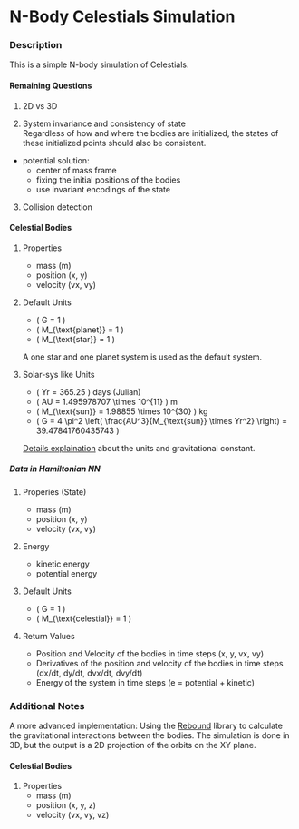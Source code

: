 





# N-Body Celestials Simulation

### Description

This is a simple N-body simulation of Celestials. 




#### Remaining Questions
1. 2D vs 3D

2. System invariance and consistency of state  
Regardless of how and where the bodies are initialized, the states of these initialized points should also be consistent.
- potential solution:
    - center of mass frame
    - fixing the initial positions of the bodies
    - use invariant encodings of the state

3. Collision detection

#### Celestial Bodies
1. Properties
    - mass (m)
    - position (x, y)
    - velocity (vx, vy)

2. Default Units
    - \( G = 1 \)
    - \( M_{\text{planet}} = 1 \)
    - \( M_{\text{star}} = 1 \)

    A one star and one planet system is used as the default system.  

2. Solar-sys like Units
    - \( Yr = 365.25 \) days (Julian)
    - \( AU = 1.495978707 \times 10^{11} \) m
    - \( M_{\text{sun}} = 1.98855 \times 10^{30} \) kg
    - \( G = 4 \pi^2 \left( \frac{AU^3}{M_{\text{sun}} \times Yr^2} \right) = 39.47841760435743 \)

    [Details explaination](https://rebound.readthedocs.io/en/latest/ipython_examples/Units/) about the units and gravitational constant.


##### Data in Hamiltonian NN
1. Properies (State)
    - mass (m)
    - position (x, y)
    - velocity (vx, vy)

2. Energy
    - kinetic energy
    - potential energy

3. Default Units
    - \( G = 1 \)
    - \( M_{\text{celestial}} = 1 \)

4. Return Values
    - Position and Velocity of the bodies in time steps (x, y, vx, vy)
    - Derivatives of the position and velocity of the bodies in time steps (dx/dt, dy/dt, dvx/dt, dvy/dt)
    - Energy of the system in time steps (e = potential + kinetic)

### Additional Notes

A more advanced implementation: Using the [Rebound](https://rebound.readthedocs.io/en/latest/) library to calculate the gravitational interactions between the bodies. The simulation is done in 3D, but the output is a 2D projection of the orbits on the XY plane.   

#### Celestial Bodies
1. Properties
    - mass (m)
    - position (x, y, z)
    - velocity (vx, vy, vz)